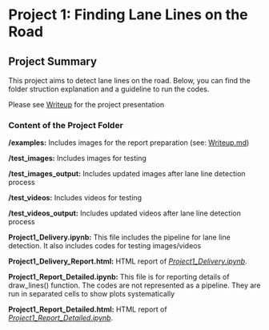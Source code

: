 # **Project 1: Finding Lane Lines on the Road** 

## **Project Summary**

This project aims to detect lane lines on the road. Below, you can find the folder struction explanation and a guideline to run the codes.

Please see [Writeup](https://github.com/haciogluf/Udacity_CarND-LaneLines-P1/blob/master/Writeup.md) for the project presentation

### **Content of the Project Folder**

**/examples:** Includes images for the report preparation (see: [Writeup.md](https://github.com/haciogluf/Udacity_CarND-LaneLines-P1/blob/master/Writeup.md))

**/test_images:** Includes images for testing

**/test_images_output:** Includes updated images after lane line detection process

**/test_videos:** Includes videos for testing

**/test_videos_output:** Includes updated videos after lane line detection process

**Project1_Delivery.ipynb:** This file includes the pipeline for lane line detection. It also includes codes for testing images/videos

**Project1_Delivery_Report.html:** HTML report of [*Project1_Delivery.ipynb*](https://github.com/haciogluf/Udacity_CarND-LaneLines-P1/blob/master/Project1_Delivery.ipynb).

**Project1_Report_Detailed.ipynb:** This file is for reporting details of draw_lines() function. The codes are not represented as a pipeline. They are run in separated cells to show plots systematically

**Project1_Report_Detailed.html:** HTML report of [*Project1_Report_Detailed.ipynb*](https://github.com/haciogluf/Udacity_CarND-LaneLines-P1/blob/master/Project1_Report_Detailed.ipynb).
